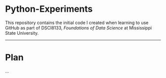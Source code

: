 # Python-Experiments
This repository contains the initial code I created when learning to use GitHub as part of DSCI8133, *Foundations of Data Science* at Mississippi State University.

---
# Plan
...

